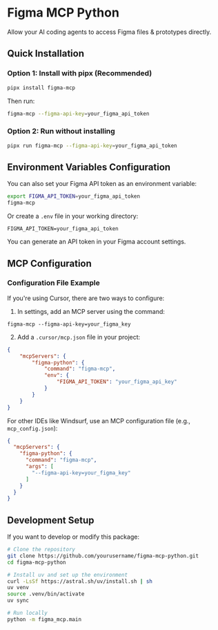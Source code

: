 # Figma MCP Python

Allow your AI coding agents to access Figma files & prototypes directly.

## Quick Installation

### Option 1: Install with pipx (Recommended)

```bash
pipx install figma-mcp
```

Then run:

```bash
figma-mcp --figma-api-key=your_figma_api_token
```

### Option 2: Run without installing

```bash
pipx run figma-mcp --figma-api-key=your_figma_api_token
```

## Environment Variables Configuration

You can also set your Figma API token as an environment variable:

```bash
export FIGMA_API_TOKEN=your_figma_api_token
figma-mcp
```

Or create a `.env` file in your working directory:

```
FIGMA_API_TOKEN=your_figma_api_token
```

You can generate an API token in your Figma account settings.

## MCP Configuration

### Configuration File Example

If you're using Cursor, there are two ways to configure:

1. In settings, add an MCP server using the command:
```shell
figma-mcp --figma-api-key=your_figma_key
```

2. Add a `.cursor/mcp.json` file in your project:

```json
{
	"mcpServers": {
		"figma-python": {
			"command": "figma-mcp",
			"env": {
				"FIGMA_API_TOKEN": "your_figma_api_key"
			}
		}
	}
}
```

For other IDEs like Windsurf, use an MCP configuration file (e.g., `mcp_config.json`):

```json
{
  "mcpServers": {
    "figma-python": {
      "command": "figma-mcp",
      "args": [
        "--figma-api-key=your_figma_key"
      ]
    } 
  }
}
```

## Development Setup

If you want to develop or modify this package:

```bash
# Clone the repository
git clone https://github.com/yourusername/figma-mcp-python.git
cd figma-mcp-python

# Install uv and set up the environment
curl -LsSf https://astral.sh/uv/install.sh | sh
uv venv
source .venv/bin/activate
uv sync

# Run locally
python -m figma_mcp.main
```


